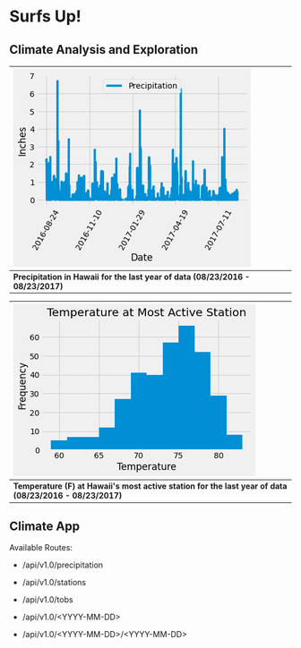 # Surfs Up!
## Climate Analysis and Exploration

|![Image of Precipitation Plot](Resources/precipitation.png)|
|:--|
|**Precipitation in Hawaii for the last year of data (08/23/2016 - 08/23/2017)**|


|![Image of Precipitation Plot](Resources/temperature.png)|
|:--|
|**Temperature (F) at Hawaii's most active station for the last year of data (08/23/2016 - 08/23/2017)**|

## Climate App

Available Routes:

- /api/v1.0/precipitation

- /api/v1.0/stations

- /api/v1.0/tobs

- /api/v1.0/\<YYYY-MM-DD>

- /api/v1.0/\<YYYY-MM-DD>/\<YYYY-MM-DD>